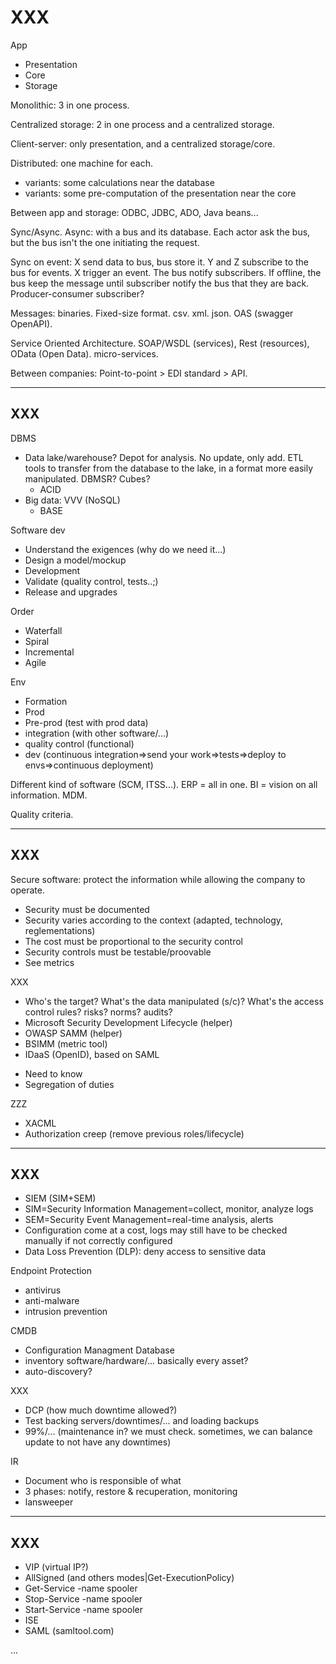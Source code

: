 # XXX

<div class="row row-cols-md-2"><div>

App

* Presentation
* Core
* Storage

Monolithic: 3 in one process.

Centralized storage: 2 in one process and a centralized storage.

Client-server: only presentation, and a centralized storage/core.

Distributed: one machine for each.

* variants: some calculations near the database
* variants: some pre-computation of the presentation near the core

Between app and storage: ODBC, JDBC, ADO, Java beans...
</div><div>
Sync/Async. Async: with a bus and its database. Each actor ask the bus, but the bus isn't the one initiating the request.

Sync on event: X send data to bus, bus store it. Y and Z subscribe to the bus for events. X trigger an event. The bus notify subscribers. If offline, the bus keep the message until subscriber notify the bus that they are back. Producer-consumer subscriber?

Messages: binaries. Fixed-size format. csv. xml. json. OAS (swagger OpenAPI).

Service Oriented Architecture. SOAP/WSDL (services), Rest (resources), OData (Open Data). micro-services.

Between companies: Point-to-point > EDI standard > API.
</div></div>

<hr class="sep-both">

## XXX

<div class="row row-cols-md-2"><div>

DBMS

* Data lake/warehouse? Depot for analysis. No update, only add. ETL tools to transfer from the database to the lake, in a format more easily manipulated. DBMSR? Cubes?
  * ACID
* Big data: VVV (NoSQL)
  * BASE

Software dev

* Understand the exigences (why do we need it...)
* Design a model/mockup
* Development
* Validate (quality control, tests..;)
* Release and upgrades
</div><div>

Order

* Waterfall
* Spiral
* Incremental
* Agile

Env

* Formation
* Prod
* Pre-prod (test with prod data)
* integration (with other software/...)
* quality control (functional)
* dev (continuous integration=>send your work=>tests=>deploy to envs=>continuous deployment)

Different kind of software (SCM, ITSS...). ERP = all in one. BI = vision on all information. MDM.

Quality criteria.
</div></div>

<hr class="sep-both">

## XXX

<div class="row row-cols-md-2"><div>

Secure software: protect the information while allowing the company to operate.

* Security must be documented
* Security varies according to the context (adapted, technology, reglementations)
* The cost must be proportional to the security control
* Security controls must be testable/proovable
* See metrics

XXX

* Who's the target? What's the data manipulated (s/c)? What's the access control rules? risks? norms? audits?
* Microsoft Security Development Lifecycle (helper)
* OWASP SAMM (helper)
* BSIMM (metric tool)
* IDaaS (OpenID), based on SAML
</div><div>

* Need to know
* Segregation of duties

ZZZ

* XACML
* Authorization creep (remove previous roles/lifecycle)
</div></div>

<hr class="sep-both">

## XXX

<div class="row row-cols-md-2"><div>

* SIEM (SIM+SEM)
* SIM=Security Information Management=collect, monitor, analyze logs
* SEM=Security Event Management=real-time analysis, alerts
* Configuration come at a cost, logs may still have to be checked manually if not correctly configured
* Data Loss Prevention (DLP): deny access to sensitive data

Endpoint Protection

* antivirus
* anti-malware
* intrusion prevention
</div><div>

CMDB

* Configuration Managment Database
* inventory software/hardware/... basically every asset?
* auto-discovery?

XXX

* DCP (how much downtime allowed?)
* Test backing servers/downtimes/... and loading backups
* 99%/... (maintenance in? we must check. sometimes, we can balance update to not have any downtimes)

IR

* Document who is responsible of what
* 3 phases: notify, restore & recuperation, monitoring
* lansweeper
</div></div>


<hr class="sep-both">

## XXX

<div class="row row-cols-md-2"><div>

* VIP (virtual IP?)
* AllSigned (and others modes|Get-ExecutionPolicy)
* Get-Service -name spooler
* Stop-Service -name spooler
* Start-Service -name spooler
* ISE
* SAML (samltool.com)
</div><div>

...
</div></div>